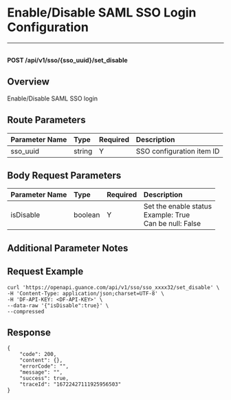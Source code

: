 # Enable/Disable SAML SSO Login Configuration

---

<br />**POST /api/v1/sso/\{sso_uuid\}/set_disable**

## Overview
Enable/Disable SAML SSO login


## Route Parameters

| Parameter Name | Type   | Required | Description             |
|:--------------|:-------|:---------|:------------------------|
| sso_uuid      | string | Y        | SSO configuration item ID<br> |


## Body Request Parameters

| Parameter Name | Type    | Required | Description                          |
|:--------------|:--------|:---------|:-------------------------------------|
| isDisable     | boolean | Y        | Set the enable status<br>Example: True <br>Can be null: False <br> |

## Additional Parameter Notes



## Request Example
```shell
curl 'https://openapi.guance.com/api/v1/sso/sso_xxxx32/set_disable' \
-H 'Content-Type: application/json;charset=UTF-8' \
-H 'DF-API-KEY: <DF-API-KEY>' \
--data-raw '{"isDisable":true}' \
--compressed
```


## Response
```shell
{
    "code": 200,
    "content": {},
    "errorCode": "",
    "message": "",
    "success": true,
    "traceId": "16722427111925956503"
} 
```